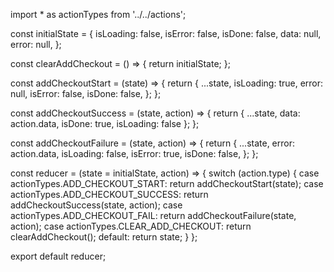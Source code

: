 import * as actionTypes from '../../actions';

const initialState = {
  isLoading: false,
  isError: false,
  isDone: false,
  data: null,
  error: null,
};

const clearAddCheckout = () => {
  return initialState;
};

const addCheckoutStart = (state) => {
  return {
    ...state,
    isLoading: true,
    error: null,
    isError: false,
    isDone: false,
  };
};

const addCheckoutSuccess = (state, action) => {
  return { ...state, data: action.data, isDone: true, isLoading: false };
};

const addCheckoutFailure = (state, action) => {
  return {
    ...state,
    error: action.data,
    isLoading: false,
    isError: true,
    isDone: false,
  };
};

const reducer = (state = initialState, action) => {
  switch (action.type) {
    case actionTypes.ADD_CHECKOUT_START:
      return addCheckoutStart(state);
    case actionTypes.ADD_CHECKOUT_SUCCESS:
      return addCheckoutSuccess(state, action);
    case actionTypes.ADD_CHECKOUT_FAIL:
      return addCheckoutFailure(state, action);
    case actionTypes.CLEAR_ADD_CHECKOUT:
      return clearAddCheckout();
    default:
      return state;
  }
};

export default reducer;
